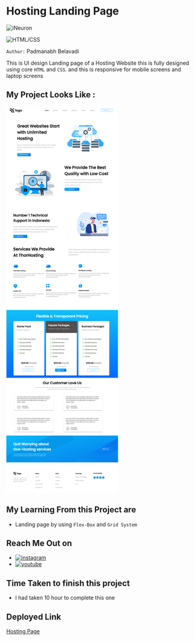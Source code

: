 # Hosting Landing Page

![iNeuron](https://img.shields.io/badge/Hitesh%20Choudhary-iNeuron-green)

![HTML/CSS](https://img.shields.io/badge/HTML-CSS-blue)

`Author:` Padmanabh Belavadi

This is UI design Landing page of a Hosting  Website this is fully designed using core `HTML` and `CSS`.
and this is responsive for mobile screens and laptop screens

## My Project Looks Like :

![](./screenshot-11.png)

## My Learning From this Project are

- Landing page by using `Flex-Box` and `Grid System`



## Reach Me Out on

- [![instagram](https://img.shields.io/badge/Instagram-0A66C2?style=for-the-badge&logo=instagram&logoColor=white)](https://www.instagram.com/legend_padmanabh/)
- [![youtube](https://img.shields.io/badge/YouTube-ff0000?style=for-the-badge&logo=youtube&logoColor=white)](https://www.youtube.com/channel/UCIqD5Ga3y4kogf2YMpfmD8g)


## Time Taken to finish this project

- I had taken 10 hour to complete this one


## Deployed Link
[Hosting Page](https://hosting-ui-page.netlify.app/)

